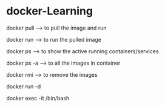 # docker-Learning

docker pull --> to pull the image and run

docker run --> to run the pulled image 

docker ps   --> to show the active running containers/services 

docker ps -a --> to all the images in container

docker rmi <container id> --> to remove the images 

docker run -d <image-name>

docker exec -it <conainer-id> /bin/bash
